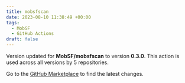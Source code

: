 ```yaml
---
title: mobsfscan
date: 2023-08-10 11:38:49 +00:00
tags:
  - MobSF
  - GitHub Actions
draft: false
---
```



Version updated for **MobSF/mobsfscan** to version **0.3.0**.
This action is used across all versions by 5 repositories.

Go to the [GitHub Marketplace](https://github.com/marketplace/actions/mobsfscan) to find the latest changes.
